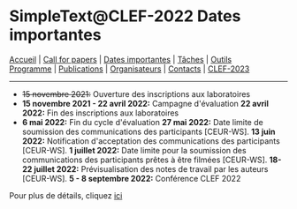 # SimpleText@CLEF-2022 Dates importantes

[Accueil](./) | [Call for papers](./CFP) | [Dates importantes](./dates) | [Tâches](./tasks)  | [Outils](./tools)  
[Programme](./program) | [Publications](./publications) | [Organisateurs](./organisers) | [Contacts](./contact) | [CLEF-2023](https://simpletext-project.com/2023/clef)

---

* ~~15 novembre 2021:~~ Ouverture des inscriptions aux laboratoires
* **15 novembre 2021 - 22 avril 2022:** Campagne d'évaluation
**22 avril 2022:** Fin des inscriptions aux laboratoires
* **6 mai 2022:** Fin du cycle d'évaluation
**27 mai 2022:** Date limite de soumission des communications des participants [CEUR-WS].
**13 juin 2022:** Notification d'acceptation des communications des participants [CEUR-WS].
**1 juillet 2022:** Date limite pour la soumission des communications des participants prêtes à être filmées [CEUR-WS].
**18-22 juillet 2022:** Prévisualisation des notes de travail par les auteurs [CEUR-WS].
**5 - 8 septembre 2022:** Conférence CLEF 2022

Pour plus de détails, cliquez [ici](https://clef2022.clef-initiative.eu/index.php?page=Pages/schedule.html)
